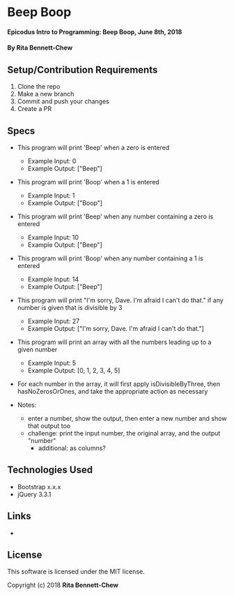 # Beep Boop

#### Epicodus Intro to Programming: Beep Boop, June 8th, 2018

#### By Rita Bennett-Chew

## Setup/Contribution Requirements

1. Clone the repo
1. Make a new branch
1. Commit and push your changes
1. Create a PR

## Specs

* This program will print 'Beep' when a zero is entered
  * Example Input: 0
  * Example Output: ["Beep"]
* This program will print 'Boop' when a 1 is entered
  * Example Input: 1
  * Example Output: ["Boop"]
* This program will print 'Beep' when any number containing a zero is entered
  * Example Input: 10
  * Example Output: ["Beep"]
* This program will print 'Boop' when any number containing a 1 is entered
  * Example Input: 14
  * Example Output: ["Beep"]
* This program will print "I'm sorry, Dave. I'm afraid I can't do that." if any number is given that is divisible by 3
  * Example Input: 27
  * Example Output: ["I'm sorry, Dave. I'm afraid I can't do that."]
* This program will print an array with all the numbers leading up to a given number
  * Example Input: 5
  * Example Output: [0, 1, 2, 3, 4, 5]
* For each number in the array, it will first apply isDivisibleByThree, then hasNoZerosOrOnes, and take the appropriate action as necessary

* Notes:
  * enter a number, show the output, then enter a new number and show that output too
  * challenge: print the input number, the original array,  and the output "number"
    * additional: as columns?


## Technologies Used

* Bootstrap x.x.x
* jQuery 3.3.1

## Links

*

## License

This software is licensed under the MIT license.

Copyright (c) 2018 **Rita Bennett-Chew**
